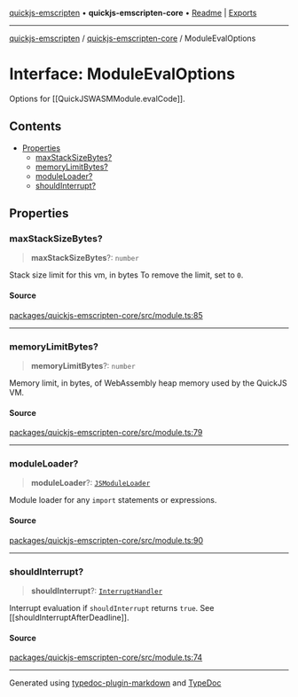 [quickjs-emscripten](../../packages.md) • **quickjs-emscripten-core** • [Readme](../index.md) \| [Exports](../exports.md)

***

[quickjs-emscripten](../../packages.md) / [quickjs-emscripten-core](../exports.md) / ModuleEvalOptions

# Interface: ModuleEvalOptions

Options for [[QuickJSWASMModule.evalCode]].

## Contents

- [Properties](ModuleEvalOptions.md#properties)
  - [maxStackSizeBytes?](ModuleEvalOptions.md#maxstacksizebytes)
  - [memoryLimitBytes?](ModuleEvalOptions.md#memorylimitbytes)
  - [moduleLoader?](ModuleEvalOptions.md#moduleloader)
  - [shouldInterrupt?](ModuleEvalOptions.md#shouldinterrupt)

## Properties

### maxStackSizeBytes?

> **maxStackSizeBytes**?: `number`

Stack size limit for this vm, in bytes
To remove the limit, set to `0`.

#### Source

[packages/quickjs-emscripten-core/src/module.ts:85](https://github.com/justjake/quickjs-emscripten/blob/main/packages/quickjs-emscripten-core/src/module.ts#L85)

***

### memoryLimitBytes?

> **memoryLimitBytes**?: `number`

Memory limit, in bytes, of WebAssembly heap memory used by the QuickJS VM.

#### Source

[packages/quickjs-emscripten-core/src/module.ts:79](https://github.com/justjake/quickjs-emscripten/blob/main/packages/quickjs-emscripten-core/src/module.ts#L79)

***

### moduleLoader?

> **moduleLoader**?: [`JSModuleLoader`](JSModuleLoader.md)

Module loader for any `import` statements or expressions.

#### Source

[packages/quickjs-emscripten-core/src/module.ts:90](https://github.com/justjake/quickjs-emscripten/blob/main/packages/quickjs-emscripten-core/src/module.ts#L90)

***

### shouldInterrupt?

> **shouldInterrupt**?: [`InterruptHandler`](../exports.md#interrupthandler)

Interrupt evaluation if `shouldInterrupt` returns `true`.
See [[shouldInterruptAfterDeadline]].

#### Source

[packages/quickjs-emscripten-core/src/module.ts:74](https://github.com/justjake/quickjs-emscripten/blob/main/packages/quickjs-emscripten-core/src/module.ts#L74)

***

Generated using [typedoc-plugin-markdown](https://www.npmjs.com/package/typedoc-plugin-markdown) and [TypeDoc](https://typedoc.org/)
